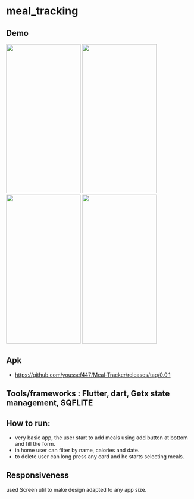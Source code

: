 # meal_tracking
## Demo
<img src="https://github.com/user-attachments/assets/83da05ba-f249-45bb-af08-4cefcb878671" width= "200" height="400">
<img src="https://github.com/user-attachments/assets/b2619f82-432a-45ac-bcfc-d5e5cd2aaedf" width= "200" height="400">
<img src="https://github.com/user-attachments/assets/20c36d66-4956-49e3-8649-3904592d15ad" width= "200" height="400">
<img src="https://github.com/user-attachments/assets/918b850a-5738-401d-b294-62a078d17893" width= "200" height="400">




## Apk
- https://github.com/youssef447/Meal-Tracker/releases/tag/0.0.1

## Tools/frameworks : Flutter, dart, Getx state management, SQFLITE
## How to run:
- very basic app, the user start to add meals using add button at bottom and fill the form.
- in home user can filter by name, calories and date.
- to delete user can long press any card and he starts selecting meals.

## Responsiveness
used Screen util to make design adapted to any app size.




